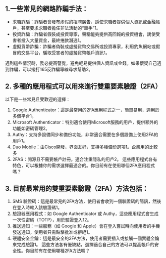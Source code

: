 ##  1.一些常見的網路詐騙手法：

+    求職詐騙：詐騙者會發布虛假的招聘廣告，誘使求職者提供個人資訊或金融帳戶，甚至要求求職者擔任非法活動的“車手”1。
+    投資詐騙：詐騙者假裝成投資專家，聲稱能夠提供高回報的投資機會，誘使受害者投入大量資金，最終捲款潛逃1。
+    虛擬貨幣詐騙：詐騙者偽裝成虛擬貨幣交易所或投資專家，利用釣魚網站或假冒的交易平台，騙取受害者的虛擬貨幣帳戶資訊1。
  
  遇到這些情況時，務必提高警覺，避免輕易提供個人資訊或金錢。如果懷疑自己遇到詐騙，可以撥打165反詐騙專線尋求幫助2。
  
##  2. 多種的應用程式可以用來進行雙重要素驗證（2FA）
以下是一些常見且受歡迎的選擇：
1.	Google Authenticator：這是最常用的2FA應用程式之一，簡單易用，適用於多個平台1。
2.	Microsoft Authenticator：特別適合使用Microsoft服務的用戶，提供額外的功能如密碼管理2。
3.	Authy：支持多設備同步和備份功能，非常適合需要在多個設備上使用2FA的用戶1。
4.	Duo Mobile：由Cisco開發，界面友好，支持多種備份選項1。企業用的比較多
5.	2FAS：開源且不需要帳戶註冊，適合注重隱私的用戶2。
這些應用程式各有特色，可以根據你的需求選擇最適合的。你目前有在使用哪個2FA應用程式嗎？

##  3. 目前最常用的雙重要素驗證（2FA）方法包括：
1.	SMS 驗證碼：這是最常見的2FA方法，使用者會收到一個驗證碼的簡訊，然後在登入時輸入該驗證碼1。
2.	驗證器應用程式：如 Google Authenticator 或 Authy，這些應用程式會生成一次性密碼（TOTP），用於驗證登入12。
3.	推送通知：一些服務（如 Google 和 Apple）會在登入嘗試時向使用者的手機發送通知，使用者只需點擊批准或拒絕1。
4.	硬體安全金鑰：這是最安全的2FA方法，使用者需要插入或接觸一個實體金鑰來完成驗證1。
這些方法各有優缺點，選擇適合自己的方法可以提高帳戶的安全性。你目前有在使用哪種2FA方法嗎？
